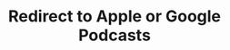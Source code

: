 ---
title: Redirect to Apple or Google Podcasts
redirect_from:
- /078r/
- /zadnja/
redirect_to: https://pod.fo/e/135e85
---